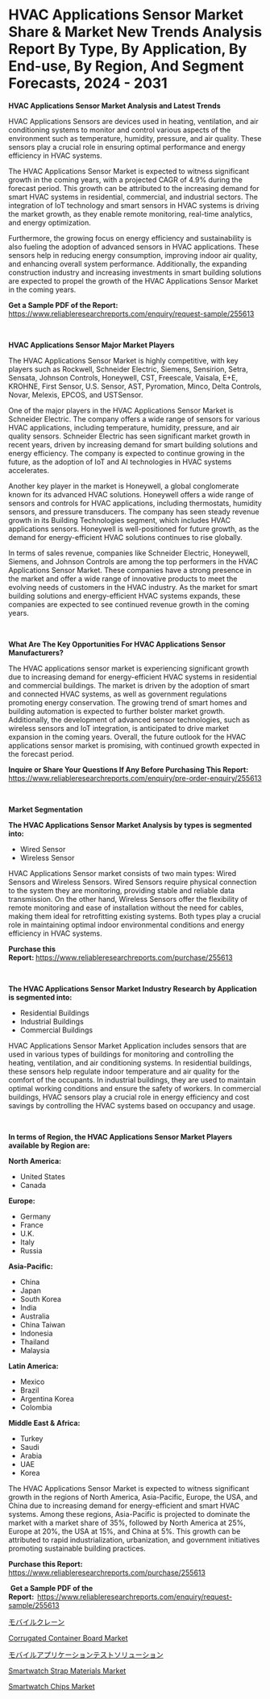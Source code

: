 <p><h1>HVAC Applications Sensor Market Share & Market New Trends Analysis Report By Type, By Application, By End-use, By Region, And Segment Forecasts, 2024 - 2031</h1></p><p><strong>HVAC Applications Sensor Market Analysis and Latest Trends</strong></p>
<p><p>HVAC Applications Sensors are devices used in heating, ventilation, and air conditioning systems to monitor and control various aspects of the environment such as temperature, humidity, pressure, and air quality. These sensors play a crucial role in ensuring optimal performance and energy efficiency in HVAC systems.</p><p>The HVAC Applications Sensor Market is expected to witness significant growth in the coming years, with a projected CAGR of 4.9% during the forecast period. This growth can be attributed to the increasing demand for smart HVAC systems in residential, commercial, and industrial sectors. The integration of IoT technology and smart sensors in HVAC systems is driving the market growth, as they enable remote monitoring, real-time analytics, and energy optimization.</p><p>Furthermore, the growing focus on energy efficiency and sustainability is also fueling the adoption of advanced sensors in HVAC applications. These sensors help in reducing energy consumption, improving indoor air quality, and enhancing overall system performance. Additionally, the expanding construction industry and increasing investments in smart building solutions are expected to propel the growth of the HVAC Applications Sensor Market in the coming years.</p></p>
<p><strong>Get a Sample PDF of the Report:&nbsp;</strong> <a href="https://www.reliableresearchreports.com/enquiry/request-sample/255613">https://www.reliableresearchreports.com/enquiry/request-sample/255613</a></p>
<p>&nbsp;</p>
<p><strong>HVAC Applications Sensor Major Market Players</strong></p>
<p><p>The HVAC Applications Sensor Market is highly competitive, with key players such as Rockwell, Schneider Electric, Siemens, Sensirion, Setra, Sensata, Johnson Controls, Honeywell, CST, Freescale, Vaisala, E+E, KROHNE, First Sensor, U.S. Sensor, AST, Pyromation, Minco, Delta Controls, Novar, Melexis, EPCOS, and USTSensor.</p><p>One of the major players in the HVAC Applications Sensor Market is Schneider Electric. The company offers a wide range of sensors for various HVAC applications, including temperature, humidity, pressure, and air quality sensors. Schneider Electric has seen significant market growth in recent years, driven by increasing demand for smart building solutions and energy efficiency. The company is expected to continue growing in the future, as the adoption of IoT and AI technologies in HVAC systems accelerates.</p><p>Another key player in the market is Honeywell, a global conglomerate known for its advanced HVAC solutions. Honeywell offers a wide range of sensors and controls for HVAC applications, including thermostats, humidity sensors, and pressure transducers. The company has seen steady revenue growth in its Building Technologies segment, which includes HVAC applications sensors. Honeywell is well-positioned for future growth, as the demand for energy-efficient HVAC solutions continues to rise globally.</p><p>In terms of sales revenue, companies like Schneider Electric, Honeywell, Siemens, and Johnson Controls are among the top performers in the HVAC Applications Sensor Market. These companies have a strong presence in the market and offer a wide range of innovative products to meet the evolving needs of customers in the HVAC industry. As the market for smart building solutions and energy-efficient HVAC systems expands, these companies are expected to see continued revenue growth in the coming years.</p></p>
<p>&nbsp;</p>
<p><strong>What Are The Key Opportunities For HVAC Applications Sensor Manufacturers?</strong></p>
<p><p>The HVAC applications sensor market is experiencing significant growth due to increasing demand for energy-efficient HVAC systems in residential and commercial buildings. The market is driven by the adoption of smart and connected HVAC systems, as well as government regulations promoting energy conservation. The growing trend of smart homes and building automation is expected to further bolster market growth. Additionally, the development of advanced sensor technologies, such as wireless sensors and IoT integration, is anticipated to drive market expansion in the coming years. Overall, the future outlook for the HVAC applications sensor market is promising, with continued growth expected in the forecast period.</p></p>
<p><strong>Inquire or Share Your Questions If Any Before Purchasing This Report:</strong> <a href="https://www.reliableresearchreports.com/enquiry/pre-order-enquiry/255613">https://www.reliableresearchreports.com/enquiry/pre-order-enquiry/255613</a></p>
<p>&nbsp;</p>
<p><strong>Market Segmentation</strong></p>
<p><strong>The HVAC Applications Sensor Market Analysis by types is segmented into:</strong></p>
<p><ul><li>Wired Sensor</li><li>Wireless Sensor</li></ul></p>
<p><p>HVAC Applications Sensor market consists of two main types: Wired Sensors and Wireless Sensors. Wired Sensors require physical connection to the system they are monitoring, providing stable and reliable data transmission. On the other hand, Wireless Sensors offer the flexibility of remote monitoring and ease of installation without the need for cables, making them ideal for retrofitting existing systems. Both types play a crucial role in maintaining optimal indoor environmental conditions and energy efficiency in HVAC systems.</p></p>
<p><strong>Purchase this Report:&nbsp;</strong><a href="https://www.reliableresearchreports.com/purchase/255613">https://www.reliableresearchreports.com/purchase/255613</a></p>
<p>&nbsp;</p>
<p><strong>The HVAC Applications Sensor Market Industry Research by Application is segmented into:</strong></p>
<p><ul><li>Residential Buildings</li><li>Industrial Buildings</li><li>Commercial Buildings</li></ul></p>
<p><p>HVAC Applications Sensor Market Application includes sensors that are used in various types of buildings for monitoring and controlling the heating, ventilation, and air conditioning systems. In residential buildings, these sensors help regulate indoor temperature and air quality for the comfort of the occupants. In industrial buildings, they are used to maintain optimal working conditions and ensure the safety of workers. In commercial buildings, HVAC sensors play a crucial role in energy efficiency and cost savings by controlling the HVAC systems based on occupancy and usage.</p></p>
<p>&nbsp;</p>
<p><strong>In terms of Region, the HVAC Applications Sensor Market Players available by Region are:</strong></p>
<p>
    <p> <strong> North America: </strong>
        <ul>
            <li>United States</li>
            <li>Canada</li>
        </ul>
        </p> 
    <p> <strong> Europe: </strong>
        <ul>
            <li>Germany</li>
            <li>France</li>
            <li>U.K.</li>
            <li>Italy</li>
            <li>Russia</li>
        </ul>
        </p> 
    <p> <strong> Asia-Pacific: </strong>
        <ul>
            <li>China</li>
            <li>Japan</li>
            <li>South Korea</li>
            <li>India</li>
            <li>Australia</li>
            <li>China Taiwan</li>
            <li>Indonesia</li>
            <li>Thailand</li>
            <li>Malaysia</li>
        </ul>
        </p> 
    <p> <strong> Latin America: </strong>
        <ul>
            <li>Mexico</li>
            <li>Brazil</li>
            <li>Argentina Korea</li>
            <li>Colombia</li>
        </ul>
        </p> 
    <p> <strong> Middle East & Africa: </strong>
        <ul>
            <li>Turkey</li>
            <li>Saudi</li>
            <li>Arabia</li>
            <li>UAE</li>
            <li>Korea</li>
        </ul>
    </p>
    </p>
<p><p>The HVAC Applications Sensor Market is expected to witness significant growth in the regions of North America, Asia-Pacific, Europe, the USA, and China due to increasing demand for energy-efficient and smart HVAC systems. Among these regions, Asia-Pacific is projected to dominate the market with a market share of 35%, followed by North America at 25%, Europe at 20%, the USA at 15%, and China at 5%. This growth can be attributed to rapid industrialization, urbanization, and government initiatives promoting sustainable building practices.</p></p>
<p><strong>Purchase this Report: </strong><a href="https://www.reliableresearchreports.com/purchase/255613">https://www.reliableresearchreports.com/purchase/255613</a></p>
<p>&nbsp;<strong>Get a Sample PDF of the Report:&nbsp;&nbsp;</strong><a href="https://www.reliableresearchreports.com/enquiry/request-sample/255613">https://www.reliableresearchreports.com/enquiry/request-sample/255613</a></p>
<p><strong></strong></p>
<p><p><a href="https://medium.com/@royalmiller09/%E3%83%A2%E3%83%90%E3%82%A4%E3%83%AB%E3%82%AF%E3%83%AC%E3%83%BC%E3%83%B3%E5%B8%82%E5%A0%B4%E8%AA%BF%E6%9F%BB%E3%83%AC%E3%83%9D%E3%83%BC%E3%83%88-%E3%81%9D%E3%81%AE%E6%AD%B4%E5%8F%B2%E3%81%A82024%E5%B9%B4%E3%81%8B%E3%82%892031%E5%B9%B4%E3%81%BE%E3%81%A7%E3%81%AE%E4%BA%88%E6%B8%AC-89d4f1b0c89c">モバイルクレーン</a></p><p><a href="https://meowing-canidae-761.notion.site/Corrugated-Container-Board-Market-Research-Report-The-Key-To-Successful-Business-Strategy-Forecaste-fe96bc39e02f43f4809ff76565a70ec4">Corrugated Container Board Market</a></p><p><a href="https://medium.com/@royalmiller09/%E3%83%A2%E3%83%90%E3%82%A4%E3%83%AB%E3%82%A2%E3%83%97%E3%83%AA%E3%82%B1%E3%83%BC%E3%82%B7%E3%83%A7%E3%83%B3%E3%81%AE%E3%83%86%E3%82%B9%E3%83%88%E3%82%BD%E3%83%AA%E3%83%A5%E3%83%BC%E3%82%B7%E3%83%A7%E3%83%B3%E5%B8%82%E5%A0%B4%E5%8B%95%E5%90%91%E3%81%8A%E3%82%88%E3%81%B3%E5%B8%82%E5%A0%B4%E5%88%86%E6%9E%90%E3%81%AF-2024%E5%B9%B4-2031%E5%B9%B4%E3%81%AE%E6%9C%9F%E9%96%93%E3%81%AB%E4%BA%88%E6%B8%AC%E3%81%95%E3%82%8C%E3%81%A6%E3%81%84%E3%81%BE%E3%81%99-f3275b15630e">モバイルアプリケーションテストソリューション</a></p><p><a href="https://view.publitas.com/reportprime-1/smartwatch-strap-materials-market-size-share-trends-analysis-report-by-application-regional-outlook-competitive-strategies-and-segment-forecasts-2024-2031/">Smartwatch Strap Materials Market</a></p><p><a href="https://view.publitas.com/reportprime-1/smartwatch-chips-market-analysis-examines-its-scope-on-growth-opportunities-and-forecasted-trends-spanning-from-2024-to-2031/">Smartwatch Chips Market</a></p></p>